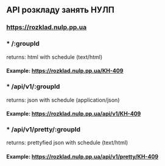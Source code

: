 ## API розкладу занять НУЛП
### https://rozklad.nulp.pp.ua

### * /:groupId
returns: html with schedule (text/html)
#### Example: https://rozklad.nulp.pp.ua/КН-409


### * /api/v1/:groupId
returns: json with schedule (application/json)
#### Example: https://rozklad.nulp.pp.ua/api/v1/КН-409


### * /api/v1/pretty/:groupId
returns: prettyfied json with schedule (text/html)
#### Example: https://rozklad.nulp.pp.ua/api/v1/pretty/КН-409
